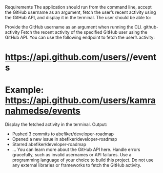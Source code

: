 Requirements
The application should run from the command line, accept the GitHub username as an argument, fetch the user’s recent activity using the GitHub API, and display it in the terminal. The user should be able to:

Provide the GitHub username as an argument when running the CLI.
github-activity <username>
Fetch the recent activity of the specified GitHub user using the GitHub API. You can use the following endpoint to fetch the user’s activity:
# https://api.github.com/users/<username>/events
# Example: https://api.github.com/users/kamranahmedse/events
Display the fetched activity in the terminal.
Output:
- Pushed 3 commits to abefiker/developer-roadmap
- Opened a new issue in abefiker/developer-roadmap
- Starred abefiker/developer-roadmap
- ...
You can learn more about the GitHub API here.
Handle errors gracefully, such as invalid usernames or API failures.
Use a programming language of your choice to build this project.
Do not use any external libraries or frameworks to fetch the GitHub activity.